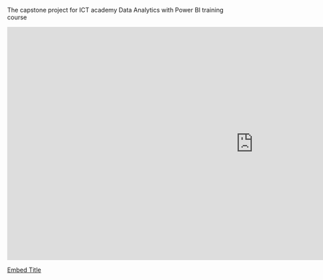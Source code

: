 The capstone project for ICT academy Data Analytics with Power BI training course

<iframe title="Cancer Death analysis" width="1140" height="541.25" src="https://app.powerbi.com/reportEmbed?reportId=02613cf0-ed27-4342-bfb6-a5ff1b589fae&autoAuth=true&ctid=18d7bde4-d228-4800-86c3-bd79dae9732d" frameborder="0" allowFullScreen="true"></iframe>

[Embed Title](https://app.powerbi.com/reportEmbed?reportId=02613cf0-ed27-4342-bfb6-a5ff1b589fae&autoAuth=true&ctid=18d7bde4-d228-4800-86c3-bd79dae9732d "@embed")
